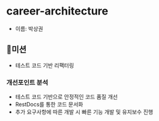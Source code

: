 # career-architecture
- 이름: 박상권

## 🚀미션
- 테스트 코드 기반 리팩터링

### 개선포인트 분석
- 테스트 코드 기반으로 안정적인 코드 품질 개선
- RestDocs를 통한 코드 문서화
- 추가 요구사항에 따른 개발 시 빠른 기능 개발 및 유지보수 진행
